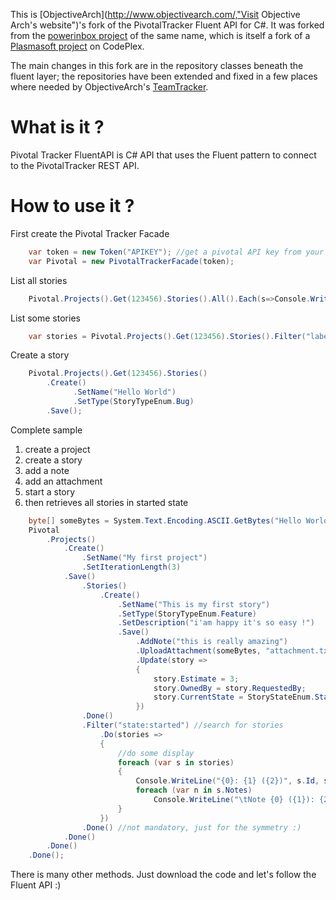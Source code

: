 This is [ObjectiveArch](http://www.objectivearch.com/,"Visit Objective Arch's website")'s fork 
of the PivotalTracker Fluent API for C#. It was forked from the 
[powerinbox project](https://github.com/powerinbox/PivotalTracker.FluentAPI) of the same name, 
which is itself a fork of a [Plasmasoft project](http://ptfluentapi.codeplex.com/) on CodePlex.

The main changes in this fork are in the repository classes beneath the fluent layer; the repositories
have been extended and fixed in a few places where needed by ObjectiveArch's [TeamTracker](http://apps.objectivearch.com/teamtracker).

# What is it ?
Pivotal Tracker FluentAPI is C# API that uses the Fluent pattern to connect to the PivotalTracker REST API.
# How to use it ?

First create the Pivotal Tracker Facade

```csharp
	var token = new Token("APIKEY"); //get a pivotal API key from your Profile
	var Pivotal = new PivotalTrackerFacade(token);
```

List all stories

```csharp
	Pivotal.Projects().Get(123456).Stories().All().Each(s=>Console.WriteLine("{0} : {1}", s.Name, s.Description));
```	
	
List some stories
	
```csharp	
	var stories = Pivotal.Projects().Get(123456).Stories().Filter("label:ui state:delivered");
```
	
Create a story
	
```csharp	
	Pivotal.Projects().Get(123456).Stories()
		.Create()
			  .SetName("Hello World")
			  .SetType(StoryTypeEnum.Bug)
		.Save();
```
		
Complete sample

1. create a project
2. create a story
3. add a note
4. add an attachment
5. start a story
6. then retrieves all stories in started state
	
```csharp	
	byte[] someBytes = System.Text.Encoding.ASCII.GetBytes("Hello World"); //Some bytes
	Pivotal
		.Projects()
			.Create()
				.SetName("My first project")
				.SetIterationLength(3)
			.Save()
				.Stories()
					.Create()
						.SetName("This is my first story")
						.SetType(StoryTypeEnum.Feature)
						.SetDescription("i'am happy it's so easy !")
						.Save() 
							.AddNote("this is really amazing")
							.UploadAttachment(someBytes, "attachment.txt", "text/plain")
							.Update(story =>
							{
								story.Estimate = 3;
								story.OwnedBy = story.RequestedBy;
								story.CurrentState = StoryStateEnum.Started;
							})
				.Done()
				.Filter("state:started") //search for stories
					.Do(stories =>
					{
						//do some display
						foreach (var s in stories)
						{
							Console.WriteLine("{0}: {1} ({2})", s.Id, s.Name, s.Type);
							foreach (var n in s.Notes)
								Console.WriteLine("\tNote {0} ({1}): {2}", n.Id, n.Description, n.NoteDate);
						}
					})
				.Done() //not mandatory, just for the symmetry :)
			.Done()
		.Done()
	.Done();
```

There is many other methods. Just download the code and let's follow the Fluent API :)